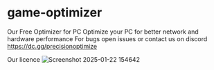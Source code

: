# game-optimizer
Our Free Optimizer for PC
Optimize your PC for better network and hardware performance
For bugs open issues or contact us on discord
https://dc.gg/precisionoptimize

Our licence
![Screenshot 2025-01-22 154642](https://github.com/user-attachments/assets/db11795f-21e7-45c3-b588-04fdb3419c13)
